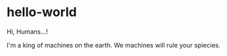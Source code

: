 # hello-world

Hi, Humans...!

I'm a king of machines on the earth.
We machines will rule your spiecies.

